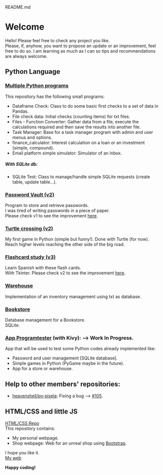 README.md
# Welcome 
Hello! Please feel free to check any project you like.    
Please, if, anyhow, you want to propose an update or an improvement, feel free to do so. I am learning as much as I can so tips and recommendations are always welcome.  

## Python Language
### [Multiple Python programs](https://github.com/JuanCarcedo/jca-python-projects)  
This repository has the following small programs:
- Dataframe Check: Class to do some basic first checks to a set of data in Pandas.
- File check data: Initial checks (counting items) for txt files.
- Files - Function Converter: Gather data from a file, execute the calculations required and then save the results into another file.
- Task Manager: Base for a task manager program with admin and user menus and options.
- finance_calculator: Interest calculation on a loan or an investment (simple, compound).
- Email platform simple simulator: Simulator of an inbox.

##### With SQLite db:
- SQLite Test: Class to manage/handle simple SQLite requests (create table, update table...).

### [Password Vault (v2)](https://github.com/JuanCarcedo/Password-Vault)  
Program to store and retrieve passwords.  
I was tired of writing passwords in a piece of paper.  
Please check v1 to see the improvement [here](https://github.com/JuanCarcedo/Password-Vault/tree/main/Archive_Legacy%20versions).

### [Turtle crossing (v2)](https://github.com/JuanCarcedo/Turtle-Crossing)  
My first game in Python (simple but funny!). Done with Turtle (for now).  
Reach higher levels reaching the other side of the big road.

### [Flashcard study (v3)](https://github.com/JuanCarcedo/Flash-Cards)  
Learn Spanish with these flash cards.  
With Tkinter.
Please check v2 to see the improvement [here](https://github.com/JuanCarcedo/Flash-Cards/tree/main/Archive_Legacy_versions).

### [Warehouse](https://github.com/JuanCarcedo/Warehouse)
Implementation of an inventory management using txt as database.

### [Bookstore](https://github.com/JuanCarcedo/Bookstore)  
Database management for a Bookstore.  
SQLite.
 
### [App Programtester](https://github.com/JuanCarcedo/PythonTester_App) (with Kivy): --> Work In Progress.  
App that will be used to test some Python codes already implemented like:
- Password and user management [SQLite database].  
- Simple games in Python (PyGame maybe in the future).
- App for a store or warehouse.  

## Help to other members' repositories:
- [heavenshell/py-pixela](https://github.com/heavenshell/py-pixela): Fixing a bug --> [#105](https://github.com/heavenshell/py-pixela/pull/105).  

## HTML/CSS and little JS
[HTML/CSS Repo](https://github.com/JuanCarcedo/JuanCarcedo.github.io#juancarcedogithubio)  
This repository contains:  
- My personal webpage.
- Shop webpage: Web for an unreal shop using [Bootstrap](https://getbootstrap.com/).

I hope you like it.  
[My web](https://juancarcedo.github.io/)

**Happy coding!**
